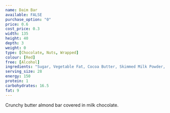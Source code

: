 ```yaml
---
name: Daim Bar
available: FALSE
purchase_option: "0"
price: 0.6
cost_price: 0.3
width: 135
height: 40
depth: 3
weight: 0
type: [Chocolate, Nuts, Wrapped]
colour: [Red]
free: [Alcohol]
ingredients: "Sugar, Vegetable Fat, Cocoa Butter, Skimmed Milk Powder, Butter, Cocoa Mass, Milk Fat, Whey Powder, Almonds, Sweetened Condensed Skimmed Milk, Salt, Emulsifier (Soy Lecithin), Flavouring"
serving_size: 28
energy: 150
protein: 1
carbohydrates: 16.5
fat: 9
---
```

Crunchy butter almond bar covered in milk chocolate.